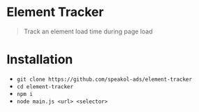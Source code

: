 Element Tracker
===============
> Track an element load time during page load

Installation
============
- `git clone https://github.com/speakol-ads/element-tracker`
- `cd element-tracker`
- `npm i`
- `node main.js <url> <selector>`
